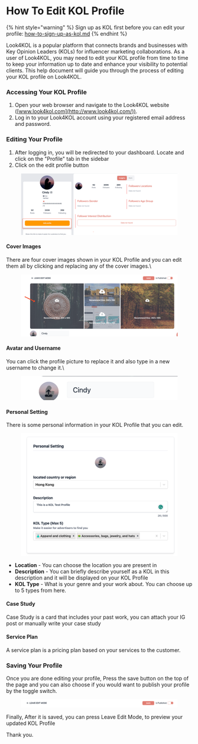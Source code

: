 # How To Edit KOL Profile

{% hint style="warning" %}
Sign up as KOL first before you can edit your profile: [how-to-sign-up-as-kol.md](../kol-registration/how-to-sign-up-as-kol.md "mention")
{% endhint %}

Look4KOL is a popular platform that connects brands and businesses with Key Opinion Leaders (KOLs) for influencer marketing collaborations. As a user of Look4KOL, you may need to edit your KOL profile from time to time to keep your information up to date and enhance your visibility to potential clients. This help document will guide you through the process of editing your KOL profile on Look4KOL.

### Accessing Your KOL Profile

1. Open your web browser and navigate to the Look4KOL website ([www.look4kol.com](http://www.look4kol.com/)).
2. Log in to your Look4KOL account using your registered email address and password.

### Editing Your Profile

1. After logging in, you will be redirected to your dashboard. Locate and click on the "Profile" tab in the sidebar
2. Click on the edit profile button

<figure><img src="../../.gitbook/assets/image (8).png" alt=""><figcaption></figcaption></figure>

#### Cover Images

There are four cover images shown in your KOL Profile and you can edit them all by clicking and replacing any of the cover images.\


<figure><img src="../../.gitbook/assets/image (12) (1).png" alt=""><figcaption></figcaption></figure>

#### Avatar and Username

You can click the profile picture to replace it and also type in a new username to change it.\


<figure><img src="../../.gitbook/assets/image (4).png" alt=""><figcaption></figcaption></figure>

#### Personal Setting

There is some personal information in your KOL Profile that you can edit.

<figure><img src="../../.gitbook/assets/image (3).png" alt=""><figcaption></figcaption></figure>

* **Location** - You can choose the location you are present in
* **Description** - You can briefly describe yourself as a KOL in this description and it will be displayed on your KOL Profile
* **KOL Type** - What is your genre and your work about. You can choose up to 5 types from here.

#### Case Study

Case Study is a card that includes your past work, you can attach your IG post or manually write your case study&#x20;

#### Service Plan

A service plan is a pricing plan based on your services to the customer.

### Saving Your Profile

Once you are done editing your profile, Press the save button on the top of the page and you can also choose if you would want to publish your profile by the toggle switch.

<figure><img src="../../.gitbook/assets/image (7) (1).png" alt=""><figcaption></figcaption></figure>

Finally, After it is saved, you can press Leave Edit Mode, to preview your updated KOL Profile

Thank you.

